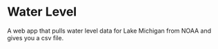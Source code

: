 # Water Level
 A web app that pulls water level data for Lake Michigan from NOAA and gives you a csv file.
